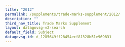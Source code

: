 ```yaml
---
title: "2012"
permalink: /supplements/trade-marks-supplement/2012/
description: ""
third_nav_title: Trade Marks Supplement
layout: datagovsg-v2-search
default_field: Subject
datagovsg-id: d_1285649ff28454ecf81328b51e969831
---
```

